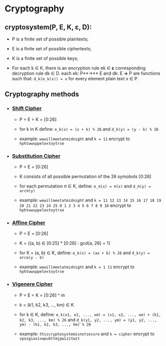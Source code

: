 # Cryptography

## cryptosystem(P, E, K, **ε**, D):

   * P is a finite set of possible plaintexts;

   * E is a finite set of possible ciphertexts;

   * K is a finite set of possible keys;

   * For each k ∈ K, there is an encryption rule  ek ∈  **ε** corresponding decryption rule  dk ∈  D. each ek: P**→** E and dk: E **→** P are functions such that: `d_k(e_k(x)) = x` for every element plain text x ∈ P.
  
 
 ## Cryptography methods
 
  * ### [Shift Cipher](https://github.com/amirrezarajabi/cryptography/blob/main/cryptography_methods/AFFINE_CIPHER.py)
 
    * P = E = K = [0:26]
 
    * for k in K define: `e_k(x) = (x + k) % 26` and `d_k(y) = (y - k) % 26`
 
    * example: `wewillmeetatmidnight` and `k = 11` encrypt to `hphtwwxppelextoytrse`

  * ### [Substitution Cipher](https://github.com/amirrezarajabi/cryptography/blob/main/cryptography_methods/SUBSTITUTION_CIPHER.py)
  
    * P = E = [0:26]
    
    * K consists of all possible permutation of the 26 symobols [0:26]

    * for each permutation π ∈ K, define: `e_π(x) = π(x)` and `d_π(y) = arcπ(y)`
    
    * example: `wewillmeetatmidnight` and `k = 11 12 13 14 15 16 17 18 19 20 21 22 23 24 25 0 1 2 3 4 5 6 7 8 9 10` encrypt to `hphtwwxppelextoytrse`
  
  * ### [Affine Cipher](https://github.com/amirrezarajabi/cryptography/blob/main/cryptography_methods/AFFINE_CIPHER.py)
  
    * P = E = [0:26]
    
    * K = {(a, b) ∈ [0:25] * [0:26] : gcd(a, 26) = 1}

    * for K = (a, b) ∈ K, define: `e_k(x) = (ax + b) % 26` and `d_k(y) = arca(y - b)`
    
    * example: `wewillmeetatmidnight` and `k = 1 11` encrypt to `hphtwwxppelextoytrse`

* ### [Vigenere Cipher](https://github.com/amirrezarajabi/cryptography/blob/main/cryptography_methods/VIGENERE_CIPHER.py)
  
    * P = E = K = [0:26] ^ m
    
    * k = (k1, k2, k3, ..., km) ∈ K 

    * for k ∈ K, define: `e_k(x1, x2, ..., xm) = (x1, x2, ..., xm) + (k1, k2, k3, ..., km) % 26` and `d_k(y1, y2, ..., ym) = (y1, y2, ..., ym) - (k1, k2, k3, ..., km) % 26`
    
    * example: `thiscryptosystemisnotsecure` and `k = cipher` encrypt to `vpxzgiaxivwpubttmjpwizitwzt`
